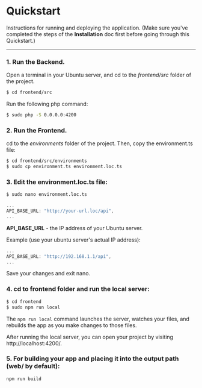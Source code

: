 # Quickstart

Instructions for running and deploying the application. (Make sure you've completed the steps of the **Installation** doc first before going through this Quickstart.)

---

### 1. Run the Backend.

Open a terminal in your Ubuntu server, and cd to the *frontend/src* folder of the project.
```bash
$ cd frontend/src
```
Run the following php command:
```bash
$ sudo php -S 0.0.0.0:4200
```

### 2. Run the Frontend.

cd to the *environments* folder of the project. Then, copy the environment.ts file:
```bash
$ cd frontend/src/environments
$ sudo cp environment.ts environment.loc.ts
```

### 3. Edit the environment.loc.ts file:
```bash
$ sudo nano environment.loc.ts
```
```js
...
API_BASE_URL: "http://your-url.loc/api",
...
```
**API_BASE_URL** - the IP address of your Ubuntu server.

Example (use your ubuntu server's actual IP address):
```js
...
API_BASE_URL: "http://192.168.1.1/api",
...
```
Save your changes and exit nano.

### 4. cd to frontend folder and run the local server:
```bash
$ cd frontend
$ sudo npm run local
```
The `npm run local` command launches the server, watches your files, and rebuilds the app as you make changes to those files.

After running the local server, you can open your project by visiting http://localhost:4200/.

### 5. For building your app and placing it into the output path (web/ by default):
```bash
npm run build
```
